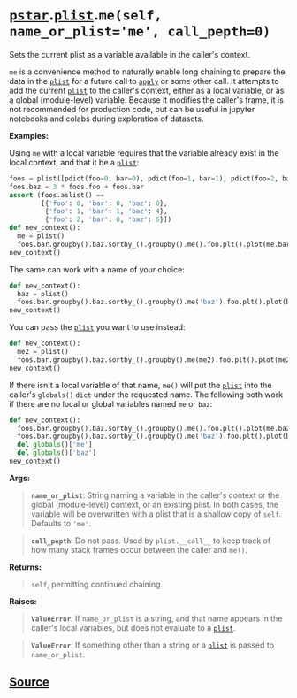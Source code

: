 # [`pstar`](./pstar.md).[`plist`](./pstar_plist.md).`me(self, name_or_plist='me', call_pepth=0)`

Sets the current plist as a variable available in the caller's context.

`me` is a convenience method to naturally enable long chaining to prepare
the data in the [`plist`](./pstar_plist.md) for a future call to [`apply`](./pstar_plist_apply.md) or some other call. It
attempts to add the current [`plist`](./pstar_plist.md) to the caller's context, either as a
local variable, or as a global (module-level) variable. Because it modifies
the caller's frame, it is not recommended for production code, but can be
useful in jupyter notebooks and colabs during exploration of datasets.

**Examples:**

Using `me` with a local variable requires that the variable already exist in
the local context, and that it be a [`plist`](./pstar_plist.md):
```python
foos = plist([pdict(foo=0, bar=0), pdict(foo=1, bar=1), pdict(foo=2, bar=0)])
foos.baz = 3 * foos.foo + foos.bar
assert (foos.aslist() ==
        [{'foo': 0, 'bar': 0, 'baz': 0},
         {'foo': 1, 'bar': 1, 'baz': 4},
         {'foo': 2, 'bar': 0, 'baz': 6}])
def new_context():
  me = plist()
  foos.bar.groupby().baz.sortby_().groupby().me().foo.plt().plot(me.bar)
new_context()
```

The same can work with a name of your choice:
```python
def new_context():
  baz = plist()
  foos.bar.groupby().baz.sortby_().groupby().me('baz').foo.plt().plot(baz.baz)
new_context()
```

You can pass the [`plist`](./pstar_plist.md) you want to use instead:
```python
def new_context():
  me2 = plist()
  foos.bar.groupby().baz.sortby_().groupby().me(me2).foo.plt().plot(me2.foo + 1)
new_context()
```

If there isn't a local variable of that name, `me()` will put the [`plist`](./pstar_plist.md) into
the caller's `globals()` `dict` under the requested name. The following both
work if there are no local or global variables named `me` or `baz`:
```python
def new_context():
  foos.bar.groupby().baz.sortby_().groupby().me().foo.plt().plot(me.baz)
  foos.bar.groupby().baz.sortby_().groupby().me('baz').foo.plt().plot(baz.baz)
  del globals()['me']
  del globals()['baz']
new_context()
```

**Args:**

>    **`name_or_plist`**: String naming a variable in the caller's context or the
>                   global (module-level) context, or an existing plist. In
>                   both cases, the variable will be overwritten with a plist
>                   that is a shallow copy of `self`. Defaults to `'me'`.

>    **`call_pepth`**: Do not pass. Used by `plist.__call__` to keep track of how
>                many stack frames occur between the caller and `me()`.

**Returns:**

>    `self`, permitting continued chaining.

**Raises:**

>    **`ValueError`**: If `name_or_plist` is a string, and that name appears in the
>                caller's local variables, but does not evaluate to a [`plist`](./pstar_plist.md).

>    **`ValueError`**: If something other than a string or a [`plist`](./pstar_plist.md) is passed to
>                `name_or_plist`.



## [Source](../pstar/pstar.py#L5315-L5418)